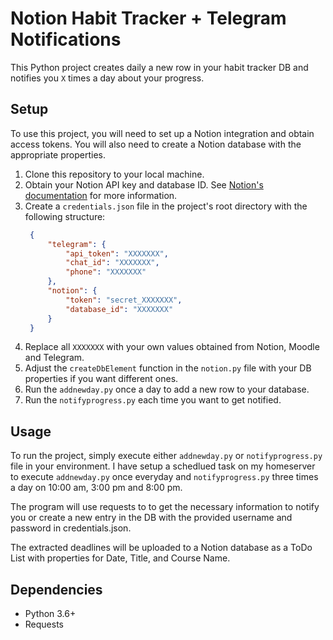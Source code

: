# Notion Habit Tracker + Telegram Notifications

This Python project creates daily a new row in your habit tracker DB and notifies you `X` times a day about your progress.
 
## Setup

To use this project, you will need to set up a Notion integration and obtain access tokens. You will also need to create a Notion database with the appropriate properties.

1. Clone this repository to your local machine.
3. Obtain your Notion API key and database ID. See [Notion's documentation](https://developers.notion.com/docs/getting-started#step-2-share-a-database-with-your-integration) for more information.
4. Create a `credentials.json` file in the project's root directory with the following structure:
   ```json
    {
        "telegram": {
            "api_token": "XXXXXXX",
            "chat_id": "XXXXXXX",
            "phone": "XXXXXXX"
        },
        "notion": {
            "token": "secret_XXXXXXX",
            "database_id": "XXXXXXX"
        }
    }
    ```
5. Replace all `XXXXXXX` with your own values obtained from Notion, Moodle and Telegram.
6. Adjust the `createDbElement` function in the `notion.py` file with your DB properties if you want different ones.
7. Run the `addnewday.py` once a day to add a new row to your database.
8. Run the `notifyprogress.py` each time you want to get notified.

## Usage

To run the project, simply execute either `addnewday.py` or `notifyprogress.py` file in your environment. I have setup a schedlued task on my homeserver to execute `addnewday.py` once everyday and `notifyprogress.py` three times a day on 10:00 am, 3:00 pm and 8:00 pm.

The program will use requests to to get the necessary information to notify you or create a new entry in the DB with the provided username and password in credentials.json.

The extracted deadlines will be uploaded to a Notion database as a ToDo List with properties for Date, Title, and Course Name.

## Dependencies
- Python 3.6+
- Requests
